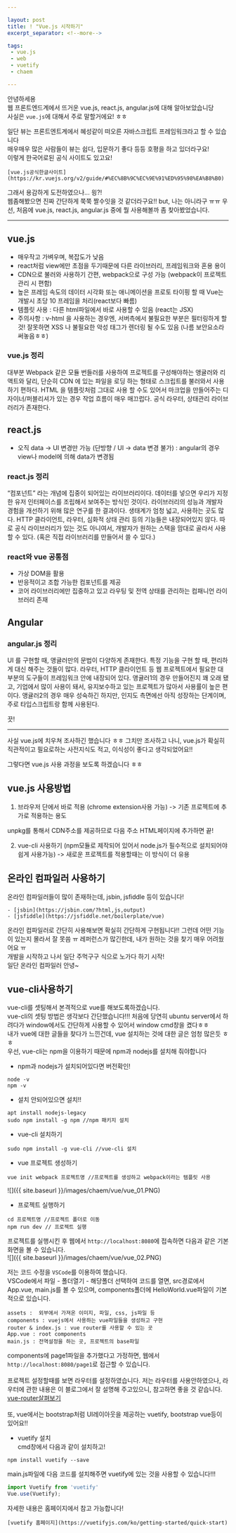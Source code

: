 ```yaml
---

layout: post
title: ! "Vue.js 시작하기"
excerpt_separator: <!--more-->

tags:
 - vue.js
 - web
 - vuetify
 - chaem

---
```


안녕하세용  
웹 프론트엔드계에서 뜨거운 vue.js, react.js, angular.js에 대해 알아보았습니당  
사실은 `vue.js`에 대해서 주로 말할거에요! ㅎㅎ

<!--more-->

일단 뷰는 프론트엔트계에서 혜성같이 떠오른 자바스크립트 프레임워크라고 할 수 있습니다  
매우매우 많은 사람들이 뷰는 쉽다, 입문하기 좋다 등등 호평을 하고 있더라구요!  
이렇게 한국어로된 공식 사이트도 있고요!  

```
[vue.js공식한글사이트](https://kr.vuejs.org/v2/guide/#%EC%8B%9C%EC%9E%91%ED%95%98%EA%B8%B0)  
```

그래서 용감하게 도전하였으나... 읭?!  
웹좀해봤으면 진짜 간단하게 쭉쭉 짤수잇을 것 같더라구요!! but, 나는 아니라구 ㅠㅠ
우선, 처음에 vue.js, react.js, angular.js 중에 뭘 사용해볼까 좀 찾아봤었습니다.  

---

## vue.js
- 매우작고 가벼우며, 복잡도가 낮음
- react처럼 view에만 초점을 두기때문에 다른 라이브러리, 프레임워크와 혼용 용이
- CDN으로 불러와 사용하기 간편, webpack으로 구성 가능 (webpack이 프로젝트 관리 시 편함)
- 높은 프레임 속도의 데이터 시각화 또는 애니메이션을 프로토 타이핑 할 때 Vue는 개발시 초당 10 프레임을 처리(react보다 빠름)
- 템플릿 사용 : 다른 html파일에서 바로 사용할 수 있음 (react는 JSX)
- 주의사항 : v-html 을 사용하는 경우엔, 서버측에서 불필요한 부분은 필터링하게 할 것! 잘못하면 XSS 나 불필요한 악성 태그가 렌더링 될 수도 있음 (나름 보안요소라 써놓음ㅎㅎ)

### vue.js 정리
대부분 Webpack 같은 모듈 번들러를 사용하여 프로젝트를 구성해야하는 앵귤러와 리액트와 달리, 단순히 CDN 에 있는 파일을 로딩 하는 형태로 스크립트를 불러와서 사용하기 편하다. HTML 을 템플릿처럼 그대로 사용 할 수도 있어서 마크업을 만들어주는 디자이너/퍼블리셔가 있는 경우 작업 흐름이 매우 매끄럽다. 공식 라우터, 상태관리 라이브러리가 존재한다.

## react.js
- 오직 data -> UI 변경만 가능 (단방향 / UI -> data 변경 불가) : angular의 경우 view나 model에 의해 data가 변경됨

### react.js 정리
“컴포넌트” 라는 개념에 집중이 되어있는 라이브러리이다. 데이터를 넣으면 우리가 지정한 유저 인터페이스를 조립해서 보여주는 방식인 것이다. 라이브러리의 성능과 개발자 경험을 개선하기 위해 많은 연구를 한 결과이다. 생태계가 엄청 넓고, 사용하는 곳도 많다. HTTP 클라이언트, 라우터, 심화적 상태 관리 등의 기능들은 내장되어있지 않다. 따로 공식 라이브러리가 있는 것도 아니여서, 개발자가 원하는 스택을 맘대로 골라서 사용 할 수 있다. (혹은 직접 라이브러리를 만들어서 쓸 수 있다.)

### react와 vue 공통점
- 가상 DOM을 활용
- 반응적이고 조합 가능한 컴포넌트를 제공
- 코어 라이브러리에만 집중하고 있고 라우팅 및 전역 상태를 관리하는 컴패니언 라이브러리 존재

## Angular
### angular.js 정리
UI 를 구현할 때, 앵귤러만의 문법이 다양하게 존재한다. 특정 기능을 구현 할 때, 편리하게 대신 해주는 것들이 많다. 라우터, HTTP 클라이언트 등 웹 프로젝트에서 필요한 대부분의 도구들이 프레임워크 안에 내장되어 있다. 앵귤러1의 경우 만들어진지 꽤 오래 됐고, 기업에서 많이 사용이 돼서, 유지보수하고 있는 프로젝트가 많아서 사용률이 높은 편이다. 앵귤러2의 경우 매우 성숙하긴 하지만, 인지도 측면에선 아직 성장하는 단계이며, 주로 타입스크립트랑 함께 사용된다.

끗!  

---

사실 vue.js에 치우쳐 조사하긴 했습니다 ㅎㅎ 그치만 조사하고 나니, vue.js가 확실히 직관적이고 필요로하는 사전지식도 적고, 이식성이 좋다고 생각되었어요!!  

그렇다면 vue.js 사용 과정을 보도록 하겠습니다 ㅎㅎ  

## vue.js 사용방법
1. 브라우저 단에서 바로 적용 (chrome extension사용 가능)
-> 기존 프로젝트에 추가로 적용하는 용도

unpkg를 통해서 CDN주소를 제공하므로 다음 주소 HTML페이지에 추가하면 끝!
<script src="https://unpkg.com/vue/dist/vue.js"></script>

2. vue-cli 사용하기 (npm모듈로 제작되어 있어서 node.js가 필수적으로 설치되어야 쉽게 사용가능)
-> 새로운 프로젝트를 적용할때는 이 방식이 더 유용

## 온라인 컴파일러 사용하기

온라인 컴파일러들이 많이 존재하는데, jsbin, jsfiddle 등이 있습니다!
```
- [jsbin](https://jsbin.com/?html,js,output)  
- [jsfiddle](https://jsfiddle.net/boilerplate/vue)  
```
온라인 컴파일러로 간단히 사용해보면 확실히 간단하게 구현됩니다!! 그런데 어떤 기능이 있는지 몰라서 잘 못씀 ㅠ 레퍼런스가 많긴한데, 내가 원하는 것을 찾기 매우 어려웠어요 ㅠ    
개발을 시작하고 나서 일단 주먹구구 식으로 노가다 하기 시작!  
일단 온라인 컴파일러 안녕~  

## vue-cli사용하기

vue-cli를 셋팅해서 본격적으로 vue를 해보도록하겠습니다.  
vue-cli의 셋팅 방법은 생각보다 간단했습니다!!!
처음에 당연히 ubuntu server에서 하려다가 window에서도 간단하게 사용할 수 있어서 window cmd창을 켰다ㅎㅎ  
내가 vue에 대한 글들을 찾다가 느낀건데, vue 설치하는 것에 대한 글은 엄청 많은듯 ㅎㅎ  
우선, vue-cli는 npm을 이용하기 때문에 npm과 nodejs를 설치해 줘야합니다  

- npm과 nodejs가 설치되어있다면 버전확인!  

```
node -v
npm -v
```

- 설치 안되어있으면 설치!!  

```
apt install nodejs-legacy
sudo npm install -g npm //npm 패키지 설치
```

- vue-cli 설치하기  

```
sudo npm install -g vue-cli //vue-cli 설치
```

- vue 프로젝트 생성하기  

```
vue init webpack 프로젝트명 //프로젝트를 생성하고 webpack이라는 템플릿 사용
```

![]({{ site.baseurl }}/images/chaem/vue/vue_01.PNG)

- 프로젝트 실행하기  

```
cd 프로젝트명 //프로젝트 폴더로 이동
npm run dev // 프로젝트 실행
```

프로젝트를 실행시킨 후 웹에서 `http://localhost:8080`에 접속하면 다음과 같은 기본 화면을 볼 수 있습니다.  
![]({{ site.baseurl }}/images/chaem/vue/vue_02.PNG)

저는 코드 수정을 `VSCode`를 이용하여 했습니다.  
VSCode에서 파일 - 폴더열기 - 해당폴더 선택하여 코드를 열면, src경로에서 App.vue, main.js를 볼 수 있으며, components폴더에 HelloWorld.vue파일이 기본적으로 있습니다.  

```
assets :  외부에서 가져온 이미지, 파일, css, js파일 등
components : vuejs에서 사용하는 vue파일들을 생성하고 구현
router & index.js : vue router를 사용할 수 있는 곳
App.vue : root components
main.js : 전역설정을 하는 곳, 프로젝트의 base파일
```  

components에 page1파일을 추가했다고 가정하면, 웹에서 `http://localhost:8080/page1`로 접근할 수 있습니다.  
<br>
프로젝트 설정할때를 보면 라우터를 설정하였습니다. 저는 라우터를 사용안하였으나, 라우터에 관한 내용은 이 블로그에서 잘 설명해 주고있으니, 참고하면 좋을 것 같습니다.  
[vue-router살펴보기](http://blog.jeonghwan.net/2018/04/07/vue-router.html)  
<br>
또, vue에서는 bootstrap처럼 UI레이아웃을 제공하는 vuetify, bootstrap vue등이 있어요!!  

- vuetify 설치  
cmd창에서 다음과 같이 설치하고!  

```
npm install vuetify --save
```

main.js파일에 다음 코드를 설치해주면 vuetify에 있는 것을 사용할 수 있습니다!!!

```js  
import Vuetify from 'vuetify'
Vue.use(Vuetify);
```  

자세한 내용은 홈페이지에서 참고 가능합니다!  

```  
[vuetify 홈페이지](https://vuetifyjs.com/ko/getting-started/quick-start)  
```
